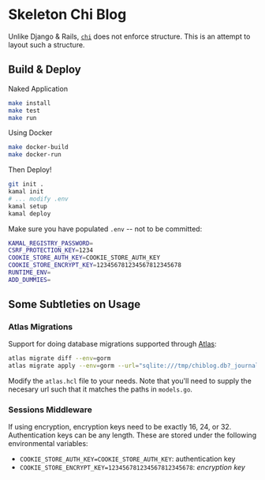 # Skeleton Chi Blog

Unlike Django & Rails, [`chi`](https://go-chi.io/#/) does not enforce
structure. This is an attempt to layout such a structure. 

## Build & Deploy

Naked Application
```sh
make install
make test
make run
```

Using Docker
```sh
make docker-build
make docker-run
```

Then Deploy!
```sh
git init .
kamal init
# ... modify .env
kamal setup
kamal deploy
```

Make sure you have populated `.env` -- not to be committed:
```sh
KAMAL_REGISTRY_PASSWORD=
CSRF_PROTECTION_KEY=1234
COOKIE_STORE_AUTH_KEY=COOKIE_STORE_AUTH_KEY 
COOKIE_STORE_ENCRYPT_KEY=123456781234567812345678 
RUNTIME_ENV=
ADD_DUMMIES=
```

## Some Subtleties on Usage

### Atlas Migrations
Support for doing database migrations supported through [Atlas](https://atlasgo.io):
```sh
atlas migrate diff --env=gorm 
atlas migrate apply --env=gorm --url="sqlite:///tmp/chiblog.db?_journal_mode=WAL"
```
Modify the `atlas.hcl` file to your needs. Note that you'll need to supply the necesary url such that it matches the paths in `models.go`. 

### Sessions Middleware

If using encryption, encryption keys need to be exactly 16, 24, or 32. Authentication keys can be any length. These are stored under the following environmental variables:

+ `COOKIE_STORE_AUTH_KEY=COOKIE_STORE_AUTH_KEY`:  authentication key
+ `COOKIE_STORE_ENCRYPT_KEY=123456781234567812345678`:  _encryption key_
